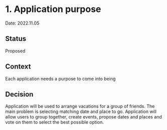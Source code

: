 # 1. Application purpose

Date: 2022.11.05

## Status

Proposed

## Context

Each application needs a purpose to come into being

## Decision

Application will be used to arrange vacations for a group of friends. The main problem is selecting matching date and place to go. Application will allow users to group together, create events, propose dates and places and vote on them to select the best possible option.